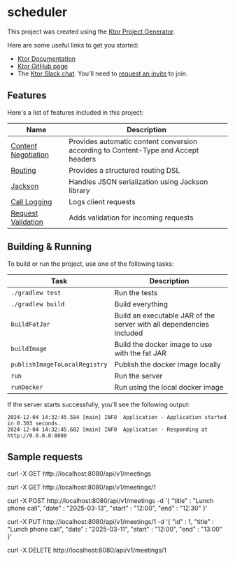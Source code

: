 # scheduler

This project was created using the [Ktor Project Generator](https://start.ktor.io).

Here are some useful links to get you started:

- [Ktor Documentation](https://ktor.io/docs/home.html)
- [Ktor GitHub page](https://github.com/ktorio/ktor)
- The [Ktor Slack chat](https://app.slack.com/client/T09229ZC6/C0A974TJ9). You'll need to [request an invite](https://surveys.jetbrains.com/s3/kotlin-slack-sign-up) to join.

## Features

Here's a list of features included in this project:

| Name                                                               | Description                                                                        |
|--------------------------------------------------------------------|------------------------------------------------------------------------------------|
| [Content Negotiation](https://start.ktor.io/p/content-negotiation) | Provides automatic content conversion according to Content-Type and Accept headers |
| [Routing](https://start.ktor.io/p/routing)                         | Provides a structured routing DSL                                                  |
| [Jackson](https://start.ktor.io/p/ktor-jackson)                    | Handles JSON serialization using Jackson library                                   |
| [Call Logging](https://start.ktor.io/p/call-logging)               | Logs client requests                                                               |
| [Request Validation](https://start.ktor.io/p/request-validation)   | Adds validation for incoming requests                                              |

## Building & Running

To build or run the project, use one of the following tasks:

| Task                          | Description                                                          |
| -------------------------------|---------------------------------------------------------------------- |
| `./gradlew test`              | Run the tests                                                        |
| `./gradlew build`             | Build everything                                                     |
| `buildFatJar`                 | Build an executable JAR of the server with all dependencies included |
| `buildImage`                  | Build the docker image to use with the fat JAR                       |
| `publishImageToLocalRegistry` | Publish the docker image locally                                     |
| `run`                         | Run the server                                                       |
| `runDocker`                   | Run using the local docker image                                     |

If the server starts successfully, you'll see the following output:

```
2024-12-04 14:32:45.584 [main] INFO  Application - Application started in 0.303 seconds.
2024-12-04 14:32:45.682 [main] INFO  Application - Responding at http://0.0.0.0:8080
```

## Sample requests

curl -X GET http://localhost:8080/api/v1/meetings

curl -X GET http://localhost:8080/api/v1/meetings/1

curl -X POST http://localhost:8080/api/v1/meetings -d '{ "title" : "Lunch phone call",  "date" : "2025-03-13",  "start" : "12:00",  "end" : "12:30" }'

curl -X PUT http://localhost:8080/api/v1/meetings/1 -d '{ "id" : 1, "title" : "Lunch phone call",  "date" : "2025-03-11",  "start" : "12:00",  "end" : "13:00" }'

curl -X DELETE http://localhost:8080/api/v1/meetings/1

